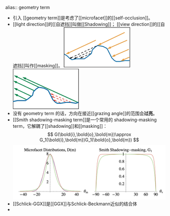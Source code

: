 alias:: geometry term

- 引入 [[geometry term]]是考虑了[[microfacet]]的[[self-occlusion]]。
- [[light direction]]的[[自遮挡]]叫做[[Shadowing]]； 
  [[view direction]]的[[自遮挡]]叫作[[masking]]。
  ![image.png](../assets/image_1698679607553_0.png) ![image.png](../assets/image_1698679613718_0.png)
- 没有 geometry term 的话，方向在接近[[grazing angle]]的范围会**过亮**。
- [[Smith shadowing-masking term]]是一个常用的 shadowing-masking term，它解耦了[[shadowing]]和[[masking]]：
  $$
  G(\bold{i},\bold{o},\bold{m})\approx G_1(\bold{i},\bold{m})G_1(\bold{o},\bold{m})
  $$
  ![image.png](../assets/image_1698690506510_0.png)
- [[Schlick-GGX]]是[[GGX]]与Schlick-Beckmann近似的结合体
-